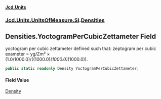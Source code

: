 #### [Jcd.Units](index.md 'index')
### [Jcd.Units.UnitsOfMeasure.SI](Jcd.Units.UnitsOfMeasure.SI.md 'Jcd.Units.UnitsOfMeasure.SI').[Densities](Densities.md 'Jcd.Units.UnitsOfMeasure.SI.Densities')

## Densities.YoctogramPerCubicZettameter Field

yoctogram per cubic zettameter defined such that: zeptogram per cubic exameter = yg/Zm³ ×  
(1.0/1000.0)/((1000.0)*(1000.0)*(1000.0)).

```csharp
public static readonly Density YoctogramPerCubicZettameter;
```

#### Field Value
[Density](Density.md 'Jcd.Units.UnitTypes.Density')
